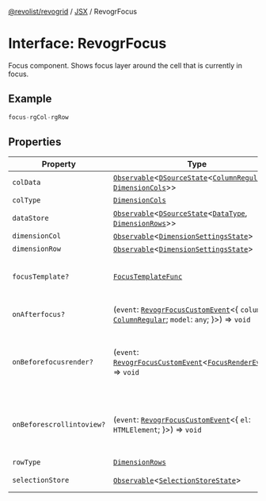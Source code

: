 [@revolist/revogrid](README.md) / [JSX](Namespace.JSX.md) / RevogrFocus

# Interface: RevogrFocus

Focus component. Shows focus layer around the cell that is currently in focus.

## Example

```ts
focus-rgCol-rgRow
```

## Properties

| Property | Type | Description | Defined in |
| ------ | ------ | ------ | ------ |
| `colData` | [`Observable`](TypeAlias.Observable.md)\<[`DSourceState`](TypeAlias.DSourceState.md)\<[`ColumnRegular`](Interface.ColumnRegular.md), [`DimensionCols`](TypeAlias.DimensionCols.md)\>\> | Column source | [src/components.d.ts:1689](https://github.com/revolist/revogrid/blob/c9c4fc1791ac452c4c9470419263ce544ebb624f/src/components.d.ts#L1689) |
| `colType` | [`DimensionCols`](TypeAlias.DimensionCols.md) | Column type | [src/components.d.ts:1693](https://github.com/revolist/revogrid/blob/c9c4fc1791ac452c4c9470419263ce544ebb624f/src/components.d.ts#L1693) |
| `dataStore` | [`Observable`](TypeAlias.Observable.md)\<[`DSourceState`](TypeAlias.DSourceState.md)\<[`DataType`](TypeAlias.DataType.md), [`DimensionRows`](TypeAlias.DimensionRows.md)\>\> | Data rows source | [src/components.d.ts:1697](https://github.com/revolist/revogrid/blob/c9c4fc1791ac452c4c9470419263ce544ebb624f/src/components.d.ts#L1697) |
| `dimensionCol` | [`Observable`](TypeAlias.Observable.md)\<[`DimensionSettingsState`](Interface.DimensionSettingsState.md)\> | Dimension settings X | [src/components.d.ts:1701](https://github.com/revolist/revogrid/blob/c9c4fc1791ac452c4c9470419263ce544ebb624f/src/components.d.ts#L1701) |
| `dimensionRow` | [`Observable`](TypeAlias.Observable.md)\<[`DimensionSettingsState`](Interface.DimensionSettingsState.md)\> | Dimension settings Y | [src/components.d.ts:1705](https://github.com/revolist/revogrid/blob/c9c4fc1791ac452c4c9470419263ce544ebb624f/src/components.d.ts#L1705) |
| `focusTemplate?` | [`FocusTemplateFunc`](TypeAlias.FocusTemplateFunc.md) | Focus template custom function. Can be used to render custom focus layer. | [src/components.d.ts:1709](https://github.com/revolist/revogrid/blob/c9c4fc1791ac452c4c9470419263ce544ebb624f/src/components.d.ts#L1709) |
| `onAfterfocus?` | (`event`: [`RevogrFocusCustomEvent`](Interface.RevogrFocusCustomEvent.md)\<\{ `column`: [`ColumnRegular`](Interface.ColumnRegular.md); `model`: `any`; \}\>) => `void` | Used to setup properties after focus was rendered | [src/components.d.ts:1713](https://github.com/revolist/revogrid/blob/c9c4fc1791ac452c4c9470419263ce544ebb624f/src/components.d.ts#L1713) |
| `onBeforefocusrender?` | (`event`: [`RevogrFocusCustomEvent`](Interface.RevogrFocusCustomEvent.md)\<[`FocusRenderEvent`](Interface.FocusRenderEvent.md)\>) => `void` | Before focus render event. Can be prevented by event.preventDefault(). If preventDefault used slot will be rendered. | [src/components.d.ts:1720](https://github.com/revolist/revogrid/blob/c9c4fc1791ac452c4c9470419263ce544ebb624f/src/components.d.ts#L1720) |
| `onBeforescrollintoview?` | (`event`: [`RevogrFocusCustomEvent`](Interface.RevogrFocusCustomEvent.md)\<\{ `el`: `HTMLElement`; \}\>) => `void` | Before focus changed verify if it's in view and scroll viewport into this view Can be prevented by event.preventDefault() | [src/components.d.ts:1724](https://github.com/revolist/revogrid/blob/c9c4fc1791ac452c4c9470419263ce544ebb624f/src/components.d.ts#L1724) |
| `rowType` | [`DimensionRows`](TypeAlias.DimensionRows.md) | Row type | [src/components.d.ts:1728](https://github.com/revolist/revogrid/blob/c9c4fc1791ac452c4c9470419263ce544ebb624f/src/components.d.ts#L1728) |
| `selectionStore` | [`Observable`](TypeAlias.Observable.md)\<[`SelectionStoreState`](TypeAlias.SelectionStoreState.md)\> | Selection, range, focus for selection | [src/components.d.ts:1732](https://github.com/revolist/revogrid/blob/c9c4fc1791ac452c4c9470419263ce544ebb624f/src/components.d.ts#L1732) |
